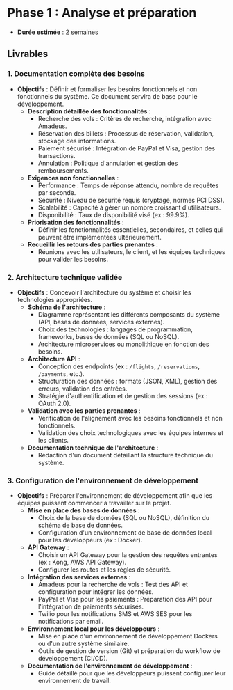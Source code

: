 # Phase 1 : Analyse et préparation
- **Durée estimée** : 2 semaines

## Livrables

### 1. Documentation complète des besoins
- **Objectifs** : Définir et formaliser les besoins fonctionnels et non fonctionnels du système. Ce document servira de base pour le développement.
    - **Description détaillée des fonctionnalités** :
        - Recherche des vols : Critères de recherche, intégration avec Amadeus.
        - Réservation des billets : Processus de réservation, validation, stockage des informations.
        - Paiement sécurisé : Intégration de PayPal et Visa, gestion des transactions.
        - Annulation : Politique d'annulation et gestion des remboursements.
    - **Exigences non fonctionnelles** :
        - Performance : Temps de réponse attendu, nombre de requêtes par seconde.
        - Sécurité : Niveau de sécurité requis (cryptage, normes PCI DSS).
        - Scalabilité : Capacité à gérer un nombre croissant d'utilisateurs.
        - Disponibilité : Taux de disponibilité visé (ex : 99.9%).
    - **Priorisation des fonctionnalités** :
        - Définir les fonctionnalités essentielles, secondaires, et celles qui peuvent être implémentées ultérieurement.
    - **Recueillir les retours des parties prenantes** :
        - Réunions avec les utilisateurs, le client, et les équipes techniques pour valider les besoins.

### 2. Architecture technique validée
- **Objectifs** : Concevoir l'architecture du système et choisir les technologies appropriées.
    - **Schéma de l'architecture** :
        - Diagramme représentant les différents composants du système (API, bases de données, services externes).
        - Choix des technologies : langages de programmation, frameworks, bases de données (SQL ou NoSQL).
        - Architecture microservices ou monolithique en fonction des besoins.
    - **Architecture API** :
        - Conception des endpoints (ex : `/flights`, `/reservations`, `/payments`, etc.).
        - Structuration des données : formats (JSON, XML), gestion des erreurs, validation des entrées.
        - Stratégie d'authentification et de gestion des sessions (ex : OAuth 2.0).
    - **Validation avec les parties prenantes** :
        - Vérification de l'alignement avec les besoins fonctionnels et non fonctionnels.
        - Validation des choix technologiques avec les équipes internes et les clients.
    - **Documentation technique de l'architecture** :
        - Rédaction d'un document détaillant la structure technique du système.

### 3. Configuration de l'environnement de développement
- **Objectifs** : Préparer l'environnement de développement afin que les équipes puissent commencer à travailler sur le projet.
    - **Mise en place des bases de données** :
        - Choix de la base de données (SQL ou NoSQL), définition du schéma de base de données.
        - Configuration d'un environnement de base de données local pour les développeurs (ex : Docker).
    - **API Gateway** :
        - Choisir un API Gateway pour la gestion des requêtes entrantes (ex : Kong, AWS API Gateway).
        - Configurer les routes et les règles de sécurité.
    - **Intégration des services externes** :
        - Amadeus pour la recherche de vols : Test des API et configuration pour intégrer les données.
        - PayPal et Visa pour les paiements : Préparation des API pour l'intégration de paiements sécurisés.
        - Twilio pour les notifications SMS et AWS SES pour les notifications par email.
    - **Environnement local pour les développeurs** :
        - Mise en place d'un environnement de développement Dockers ou d'un autre système similaire.
        - Outils de gestion de version (Git) et préparation du workflow de développement (CI/CD).
    - **Documentation de l'environnement de développement** :
        - Guide détaillé pour que les développeurs puissent configurer leur environnement de travail.
